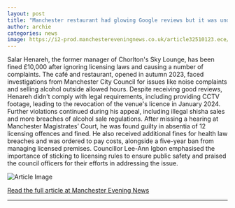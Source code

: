 ```yaml
---
layout: post
title: "Manchester restaurant had glowing Google reviews but it was under investigation the entire time"
author: archie
categories: news
image: https://i2-prod.manchestereveningnews.co.uk/article32510123.ece/ALTERNATES/s1200/0_220124skylounge2.jpg
---
```

Salar Henareh, the former manager of Chorlton's Sky Lounge, has been fined £10,000 after ignoring licensing laws and causing a number of complaints. The café and restaurant, opened in autumn 2023, faced investigations from Manchester City Council for issues like noise complaints and selling alcohol outside allowed hours. Despite receiving good reviews, Henareh didn't comply with legal requirements, including providing CCTV footage, leading to the revocation of the venue's licence in January 2024. Further violations continued during his appeal, including illegal shisha sales and more breaches of alcohol sale regulations. After missing a hearing at Manchester Magistrates’ Court, he was found guilty in absentia of 12 licensing offences and fined. He also received additional fines for health law breaches and was ordered to pay costs, alongside a five-year ban from managing licensed premises. Councillor Lee-Ann Igbon emphasised the importance of sticking to licensing rules to ensure public safety and praised the council officers for their efforts in addressing the issue.

![Article Image](https://i2-prod.manchestereveningnews.co.uk/article32510123.ece/ALTERNATES/s1200/0_220124skylounge2.jpg)

[Read the full article at Manchester Evening News](https://www.manchestereveningnews.co.uk/news/greater-manchester-news/manchester-restaurant-glowing-google-reviews-32509656)

---
